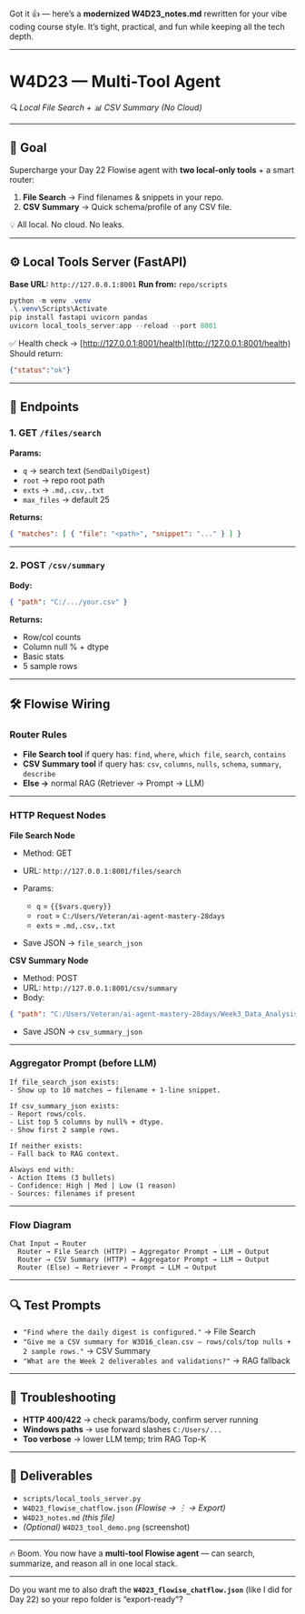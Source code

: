 Got it 👍 — here’s a **modernized W4D23\_notes.md** rewritten for your vibe coding course style.
It’s tight, practical, and fun while keeping all the tech depth.

---

# **W4D23 — Multi-Tool Agent**

*🔍 Local File Search + 📊 CSV Summary (No Cloud)*

---

## 🎯 Goal

Supercharge your Day 22 Flowise agent with **two local-only tools** + a smart router:

1. **File Search** → Find filenames & snippets in your repo.
2. **CSV Summary** → Quick schema/profile of any CSV file.

💡 All local. No cloud. No leaks.

---

## ⚙️ Local Tools Server (FastAPI)

**Base URL:** `http://127.0.0.1:8001`
**Run from:** `repo/scripts`

```powershell
python -m venv .venv
.\.venv\Scripts\Activate
pip install fastapi uvicorn pandas
uvicorn local_tools_server:app --reload --port 8001
```

✅ Health check → [http://127.0.0.1:8001/health](http://127.0.0.1:8001/health)
Should return:

```json
{"status":"ok"}
```

---

## 🔌 Endpoints

### 1. GET `/files/search`

**Params:**

* `q` → search text (`SendDailyDigest`)
* `root` → repo root path
* `exts` → `.md,.csv,.txt`
* `max_files` → default 25

**Returns:**

```json
{ "matches": [ { "file": "<path>", "snippet": "..." } ] }
```

---

### 2. POST `/csv/summary`

**Body:**

```json
{ "path": "C:/.../your.csv" }
```

**Returns:**

* Row/col counts
* Column null % + dtype
* Basic stats
* 5 sample rows

---

## 🛠 Flowise Wiring

### Router Rules

* **File Search tool** if query has:
  `find`, `where`, `which file`, `search`, `contains`
* **CSV Summary tool** if query has:
  `csv`, `columns`, `nulls`, `schema`, `summary`, `describe`
* **Else →** normal RAG (Retriever → Prompt → LLM)

---

### HTTP Request Nodes

**File Search Node**

* Method: GET
* URL: `http://127.0.0.1:8001/files/search`
* Params:

  * `q` = `{{$vars.query}}`
  * `root` = `C:/Users/Veteran/ai-agent-mastery-28days`
  * `exts` = `.md,.csv,.txt`
* Save JSON → `file_search_json`

**CSV Summary Node**

* Method: POST
* URL: `http://127.0.0.1:8001/csv/summary`
* Body:

```json
{ "path": "C:/Users/Veteran/ai-agent-mastery-28days/Week3_Data_Analysis_Agents/Day16/W3D16_clean.csv" }
```

* Save JSON → `csv_summary_json`

---

### Aggregator Prompt (before LLM)

```
If file_search_json exists:
- Show up to 10 matches → filename + 1-line snippet.

If csv_summary_json exists:
- Report rows/cols.
- List top 5 columns by null% + dtype.
- Show first 2 sample rows.

If neither exists:
- Fall back to RAG context.

Always end with:
- Action Items (3 bullets)
- Confidence: High | Med | Low (1 reason)
- Sources: filenames if present
```

---

### Flow Diagram

```
Chat Input → Router
  Router → File Search (HTTP) → Aggregator Prompt → LLM → Output
  Router → CSV Summary (HTTP) → Aggregator Prompt → LLM → Output
  Router (Else) → Retriever → Prompt → LLM → Output
```

---

## 🔍 Test Prompts

* `"Find where the daily digest is configured."` → File Search
* `"Give me a CSV summary for W3D16_clean.csv — rows/cols/top nulls + 2 sample rows."` → CSV Summary
* `"What are the Week 2 deliverables and validations?"` → RAG fallback

---

## 🧠 Troubleshooting

* **HTTP 400/422** → check params/body, confirm server running
* **Windows paths** → use forward slashes `C:/Users/...`
* **Too verbose** → lower LLM temp; trim RAG Top-K

---

## 📂 Deliverables

* `scripts/local_tools_server.py`
* `W4D23_flowise_chatflow.json` *(Flowise → ⋮ → Export)*
* `W4D23_notes.md` *(this file)*
* *(Optional)* `W4D23_tool_demo.png` (screenshot)

---

🔥 Boom. You now have a **multi-tool Flowise agent** — can search, summarize, and reason all in one local stack.

---

Do you want me to also draft the **`W4D23_flowise_chatflow.json`** (like I did for Day 22) so your repo folder is “export-ready”?

